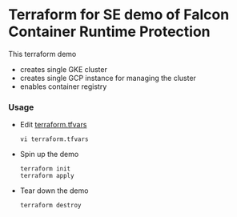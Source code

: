 # Terraform for SE demo of Falcon Container Runtime Protection

This terraform demo
 * creates single GKE cluster
 * creates single GCP instance for managing the cluster
 * enables container registry

### Usage
 - Edit [terraform.tfvars](terraform.tfvars)
   ```
   vi terraform.tfvars
   ```

 - Spin up the demo
   ```
   terraform init
   terraform apply
   ```
 - Tear down the demo
   ```
   terraform destroy
   ```
